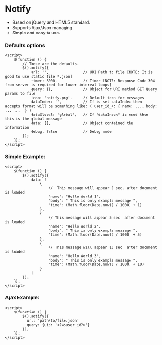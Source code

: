 # Notify 

+ Based on jQuery and HTML5 standard.
+ Supports Ajax/Json managing.
+ Simple and easy to use.

### Defaults options
    <script>
        $(function () {
            // These are the defaults.
            $().notify({
                url: '',                // URI Path to file [NOTE: It is good to use static file *.json]
                timer: 3000,            // Timer [NOTE: Response Code 304 from server is required for lower interval loops]
                query: {},              // Object for URI method GET Query params to file
                icon: 'notify.png',     // Default icon for messages
                dataIndex: '',          // If is set dataIndex then accepts format will be something like: ( user_id_4: { name: ..., body: ... ...  } )
                dataGlobal: 'global',   // If "dataIndex" is used then this is the global massage
                data: [],               // Object contained the information
                debug: false            // Debug mode
            });
        });     
    </script>

### Simple Example: 
    <script>
        $(function () {
            $().notify({
                data: [
                    {
                        //  This message will appear 1 sec. after document is loaded
                        "name": "Hello World 1",
                        "body": " This is only example message ",
                        "time": (Math.floor(Date.now() / 1000) + 1)
                    },
                    {
                        // This message will appear 5 sec  after document is loaded
                        "name": "Hello World 2",
                        "body": " This is only example message ",
                        "time": (Math.floor(Date.now() / 1000) + 5)
                    },
                    {
                        // This message will appear 10 sec  after document is loaded
                        "name": "Hello World 3",
                        "body": " This is only example message ",
                        "time": (Math.floor(Date.now() / 1000) + 10)
                    }
                ]
            });
        });
    </script>
    
### Ajax Example: 
    <script>
        $(function () {
            $().notify({
              url: 'path/to/file.json'
              query: {uid: '<?=$user_id?>'}
            });
        });
    </script>
    
    




